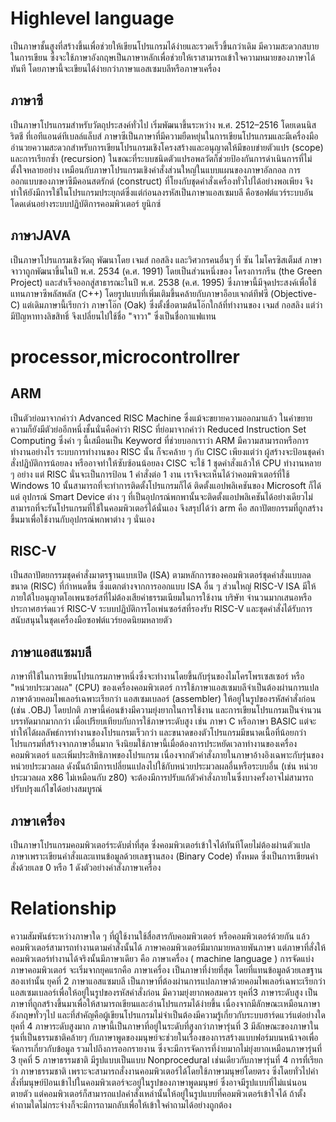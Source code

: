 # Highlevel language
เป็นภาษาชั้นสูงที่สร้างขึ้นเพื่อช่วยให้เขียนโปรแกรมได้ง่ายและรวดเร็วขึ้นกว่าเดิม มีความสะดวกสบายในการเขียน ซึ่งจะใช้ภาษาอังกฤษเป็นภาษาหลักเพื่อช่วยให้เราสามารถเข้าใจความหมายของภาษาได้ทันที โดยภาษานี้จะเขียนได้ง่ายกว่าภาษาแอสเซมบลีหรือภาษาเครื่อง
## ภาษาซี
เป็นภาษาโปรแกรมสำหรับวัตถุประสงค์ทั่วไป เริ่มพัฒนาขึ้นระหว่าง พ.ศ. 2512–2516  โดยเดนนิส ริตชี  ที่เอทีแอนด์ทีเบลล์แล็บส์ ภาษาซีเป็นภาษาที่มีความยืดหยุ่นในการเขียนโปรแกรมและมีเครื่องมืออำนวยความสะดวกสำหรับการเขียนโปรแกรมเชิงโครงสร้างและอนุญาตให้มีขอบข่ายตัวแปร (scope) และการเรียกซ้ำ (recursion) ในขณะที่ระบบชนิดตัวแปรอพลวัตก็ช่วยป้องกันการดำเนินการที่ไม่ตั้งใจหลายอย่าง เหมือนกับภาษาโปรแกรมเชิงคำสั่งส่วนใหญ่ในแบบแผนของภาษาอัลกอล การออกแบบของภาษาซีมีคอนสตรักต์ (construct) ที่โยงกับชุดคำสั่งเครื่องทั่วไปได้อย่างพอเพียง จึงทำให้ยังมีการใช้ในโปรแกรมประยุกต์ซึ่งแต่ก่อนลงรหัสเป็นภาษาแอสเซมบลี คือซอฟต์แวร์ระบบอันโดดเด่นอย่างระบบปฏิบัติการคอมพิวเตอร์ ยูนิกซ์
## ภาษาJAVA
เป็นภาษาโปรแกรมเชิงวัตถุ พัฒนาโดย เจมส์ กอสลิง และวิศวกรคนอื่นๆ ที่ ซัน ไมโครซิสเต็มส์ ภาษาจาวาถูกพัฒนาขึ้นในปี พ.ศ. 2534 (ค.ศ. 1991) โดยเป็นส่วนหนึ่งของ โครงการกรีน (the Green Project) และสำเร็จออกสู่สาธารณะในปี พ.ศ. 2538 (ค.ศ. 1995) ซึ่งภาษานี้มีจุดประสงค์เพื่อใช้แทนภาษาซีพลัสพลัส (C++) โดยรูปแบบที่เพิ่มเติมขึ้นคล้ายกับภาษาอ็อบเจกต์ทีฟซี (Objective-C) แต่เดิมภาษานี้เรียกว่า ภาษาโอ๊ก (Oak) ซึ่งตั้งชื่อตามต้นโอ๊กใกล้ที่ทำงานของ เจมส์ กอสลิง แต่ว่ามีปัญหาทางลิขสิทธิ์ จึงเปลี่ยนไปใช้ชื่อ "จาวา" ซึ่งเป็นชื่อกาแฟแทน
# processor,microcontrollrer
## ARM
เป็นตัวย่อมาจากคำว่า Advanced RISC Machine ซึ่งแม้จะขยายความออกมาแล้ว ในคำขยายความก็ยังมีตัวย่ออีกหนึ่งชั้นนั่นคือคำว่า RISC ที่ย่อมาจากคำว่า Reduced Instruction Set Computing ซึ่งคำ ๆ นี้เสมือนเป็น Keyword ที่ช่วยบอกเราว่า ARM มีความสามารถหรือการทำงานอย่างไร ระบบการทำงานของ RISC นั้น ก็จะคล้าย ๆ กับ CISC เพียงแต่ว่า ผู้สร้างจะป้อนชุดคำสั่งปฏิบัติการน้อยลง หรืออาจทำให้ซับซ้อนน้อยลง CISC จะใช้ 1 ชุดคำสั่งแล้วให้ CPU ทำงานหลาย ๆ อย่าง แต่ RISC นั่นจะเป็นการป้อน 1 คำสั่งต่อ 1 งาน เราจึงจะเห็นได้ว่าคอมพิวเตอร์ที่ใช้ Windows 10 นั้นสามารถที่จะทำการติดตั้งโปรแกรมก็ได้ ติดตั้งแอปพลิเคชันของ Microsoft ก็ได้ แต่ อุปกรณ์ Smart Device ต่าง ๆ ที่เป็นอุปกรณ์พกพานั้นจะติดตั้งแอปพลิเคชันได้อย่างเดียวไม่สามารถที่จะรันโปรแกรมที่ใช้ในคอมพิวเตอร์ได้นั่นเอง จึงสรุปได้ว่า arm คือ สถาปัตยกรรมที่ถูกสร้างขึ้นมาเพื่อใช้งานกับอุปกรณ์พกพาต่าง ๆ นั่นเอง
## RISC-V
เป็นสถาปัตยกรรมชุดคำสั่งมาตรฐานแบบเปิด (ISA) ตามหลักการของคอมพิวเตอร์ชุดคำสั่งแบบลดขนาด (RISC) ที่กำหนดขึ้น ซึ่งแตกต่างจากการออกแบบ ISA อื่น ๆ ส่วนใหญ่ RISC-V ISA มีให้ภายใต้ใบอนุญาตโอเพนซอร์สที่ไม่ต้องเสียค่าธรรมเนียมในการใช้งาน บริษัท จำนวนมากเสนอหรือประกาศฮาร์ดแวร์ RISC-V ระบบปฏิบัติการโอเพ่นซอร์สที่รองรับ RISC-V และชุดคำสั่งได้รับการสนับสนุนในชุดเครื่องมือซอฟต์แวร์ยอดนิยมหลายตัว
## ภาษาแอสแซมบลี
ภาษาที่ใช้ในการเขียนโปรแกรมภาษาหนึ่งซึ่งจะทำงานโดยขึ้นกับรุ่นของไมโครโพรเซสเซอร์ หรือ "หน่วยประมวลผล" (CPU) ของเครื่องคอมพิวเตอร์ การใช้ภาษาแอสเซมบลีจำเป็นต้องผ่านการแปลภาษาด้วยคอมไพเลอร์เฉพาะเรียกว่า แอสเซมเบลอร์ (assembler) ให้อยู่ในรูปของรหัสคำสั่งก่อน (เช่น .OBJ) โดยปกติ ภาษานี้ค่อนข้างมีความยุ่งยากในการใช้งาน และการเขียนโปรแกรมเป็นจำนวนบรรทัดมากมากกว่า เมื่อเปรียบเทียบกับการใช้ภาษาระดับสูง เช่น ภาษา C หรือภาษา BASIC แต่จะทำให้ได้ผลลัพธ์การทำงานของโปรแกรมเร็วกว่า และขนาดของตัวโปรแกรมมีขนาดเนื้อที่น้อยกว่าโปรแกรมที่สร้างจากภาษาอื่นมาก จึงนิยมใช้ภาษานี้เมื่อต้องการประหยัดเวลาทำงานของเครื่องคอมพิวเตอร์ และเพิ่มประสิทธิภาพของโปรแกรม เนื่องจากตัวคำสั่งภายในภาษาอ้างอิงเฉพาะกับรุ่นของหน่วยประมวลผล ดังนั้นถ้ามีการเปลี่ยนแปลงไปใช้กับหน่วยประมวลผลอื่นหรือระบบอื่น (เช่น หน่วยประมวลผล x86 ไม่เหมือนกับ z80) จะต้องมีการปรับแก้ตัวคำสั่งภายในซึ่งบางครั้งอาจไม่สามารถปรับปรุงแก้ไขได้อย่างสมบูรณ์
## ภาษาเครื่อง
เป็นภาษาโปรแกรมคอมพิวเตอร์ระดับต่ำที่สุด ซึ่งคอมพิวเตอร์เข้าใจได้ทันทีโดยไม่ต้องผ่านตัวแปลภาษาเพราะเขียนคำสั่งและแทนข้อมูลด้วยเลขฐานสอง (Binary Code) ทั้งหมด ซึ่งเป็นการเขียนคำสั่งด้วยเลข 0 หรือ 1 ดังตัวอย่างคำสั่งภาษาเครื่อง 
# Relationship
ความสัมพันธ์ระหว่างภาษาใด ๆ ที่ผู้ใช้งานใช้สื่อสารกับคอมพิวเตอร์ หรือคอมพิวเตอร์ด้วยกัน แล้วคอมพิวเตอร์สามารถทำงานตามคำสั่งนั้นได้ ภาษาคอมพิวเตอร์มีมากมายหลายพันภาษา แต่ภาษาที่สั่งให้คอมพิวเตอร์ทำงานได้จริงนั้นมีภาษาเดียว คือ ภาษาเครื่อง ( machine language )
การจัดแบ่งภาษาคอมพิวเตอร์ จะเริ่มจากยุคแรกคือ ภาษาเครื่อง เป็นภาษาที่ง่ายที่สุด โดยที่แทนข้อมูลด้วยเลขฐานสองเท่านั้น ยุคที่ 2 ภาษาแอสแซมบลี เป็นภาษาที่ต้องผ่านการแปลภาษาด้วยคอมไพเลอร์เฉพาะเรียกว่าแอสเซมเบลอร์เพื่อให้อยู่ในรูปของรหัสคำสั่งก่อน มีความยุ่งยากพอสมควร  ยุคที่3 ภาษาระดับสูง เป็นภาษาที่ถูกสร้างขึ้นมาเพื่อให้สามารถเขียนและอ่านโปรแกรมได้ง่ายขึ้น เนื่องจากมีลักษณะเหมือนภาษาอังกฤษทั่วๆไป และที่สำคัญคือผู้เขียนโปรแกรมไม่จำเป็นต้องมีความรู้เกี่ยวกับระบบฮาร์ดแวร์แต่อย่างใด ยุคที่ 4 ภาษาระดับสูงมาก ภาษานี้เป็นภาษาที่อยู่ในระดับที่สูงกว่าภาษารุ่นที่ 3 มีลักษณะของภาษาในรุ่นที่เป็นธรรมชาติคล้ายๆ กับภาษาพูดของมนุษย์จะช่วยในเรื่องของการสร้างแบบฟอร์มบนหน้าจอเพื่อจัดการเกี่ยวกับข้อมูล รวมไปถึงการออกรายงาน ซึ่งจะมีการจัดการที่ง่ายมากไม่ยุ่งยากเหมือนภาษารุ่นที่ 3 ยุคที่ 5 ภาษาธรรมชาติ มีรูปแบบเป็นแบบ Nonprocedural เช่นเดียวกับภาษารุ่นที่ 4 การที่เรียกว่า ภาษาธรรมชาติ เพราะจะสามารถสั่งงานคอมพิวเตอร์ได้โดยใช้ภาษามนุษย์โดยตรง ซึ่งโดยทั่วไปคำสั่งที่มนุษย์ป้อนเข้าไปในคอมพิวเตอร์จะอยู่ในรูปของภาษาพูดมนุษย์ ซึ่งอาจมีรูปแบบที่ไม่แน่นอนตายตัว แต่คอมพิวเตอร์ก็สามารถแปลคำสั่งเหล่านั้นให้อยู่ในรูปแบบที่คอมพิวเตอร์เข้าใจได้ ถ้าตั้งคำถามใดไม่กระจ่างก็จะมีการถามกลับเพื่อให้เข้าใจคำถามได้อย่างถูกต้อง
